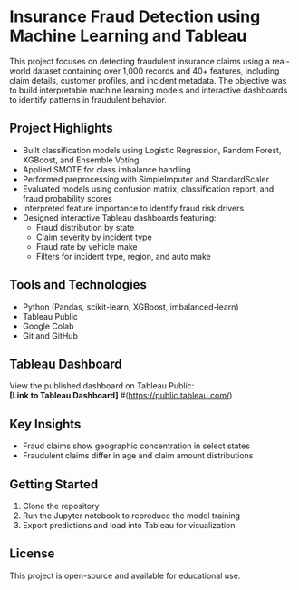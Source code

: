 
# Insurance Fraud Detection using Machine Learning and Tableau

This project focuses on detecting fraudulent insurance claims using a real-world dataset containing over 1,000 records and 40+ features, including claim details, customer profiles, and incident metadata. The objective was to build interpretable machine learning models and interactive dashboards to identify patterns in fraudulent behavior.

## Project Highlights

- Built classification models using Logistic Regression, Random Forest, XGBoost, and Ensemble Voting
- Applied SMOTE for class imbalance handling
- Performed preprocessing with SimpleImputer and StandardScaler
- Evaluated models using confusion matrix, classification report, and fraud probability scores
- Interpreted feature importance to identify fraud risk drivers
- Designed interactive Tableau dashboards featuring:
  - Fraud distribution by state
  - Claim severity by incident type
  - Fraud rate by vehicle make
  - Filters for incident type, region, and auto make
## Tools and Technologies

- Python (Pandas, scikit-learn, XGBoost, imbalanced-learn)
- Tableau Public
- Google Colab
- Git and GitHub

## Tableau Dashboard

View the published dashboard on Tableau Public:  
**[Link to Tableau Dashboard]** 
#(https://public.tableau.com/)

## Key Insights

- Fraud claims show geographic concentration in select states
- Fraudulent claims differ in age and claim amount distributions

## Getting Started

1. Clone the repository  
2. Run the Jupyter notebook to reproduce the model training  
3. Export predictions and load into Tableau for visualization

## License

This project is open-source and available for educational use.
